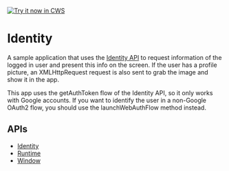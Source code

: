 <a target="_blank" href="https://chrome.google.com/webstore/detail/oficlfehfenioickohognhdhmmcpceil">![Try it now in CWS](https://raw.github.com/GoogleChrome/chrome-app-samples/master/tryitnowbutton.png "Click here to install this sample from the Chrome Web Store")</a>


# Identity

A sample application that uses the
[Identity API](https://developer.chrome.com/trunk/apps/identity.html) to
request information of the logged in user and present this info on the screen.
If the user has a profile picture, an XMLHttpRequest request is also sent to
grab the image and show it in the app.

This app uses the getAuthToken flow of the Identity API, so it only works with
Google accounts. If you want to identify the user in a non-Google OAuth2 flow,
you should use the launchWebAuthFlow method instead.

## APIs

* [Identity](http://developer.chrome.com/trunk/apps/app.identity.html)
* [Runtime](http://developer.chrome.com/trunk/apps/app.runtime.html)
* [Window](http://developer.chrome.com/trunk/apps/app.window.html)

